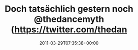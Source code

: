 ---
retweeted: false
source: <a href="http://twitter.com" rel="nofollow">Twitter Web Client</a>
entities:
  hashtags: []
  symbols: []
  user_mentions:
  - name: DAN SMITH
    screen_name: thedancemyth
    indices:
    - '30'
    - '43'
    id_str: '189232244'
    id: '189232244'
  urls: []
display_text_range:
- '0'
- '66'
favorite_count: '0'
id_str: '52635007583404032'
truncated: false
retweet_count: '0'
id: '52635007583404032'
created_at: Tue Mar 29 07:35:38 +0000 2011
favorited: false
full_text: Doch tatsächlich gestern noch [@thedancemyth](https://twitter.com/thedancemyth)
  die Hände geschüttelt.
lang: de
tags:
- pesos/twitter
date: '2011-03-29T07:35:38+00:00'
src: https://twitter.com/bascht/status/52635007583404032
original_url: https://twitter.com/bascht/status/52635007583404032
type: twitter_tweet
text: Doch tatsächlich gestern noch [@thedancemyth](https://twitter.com/thedancemyth)
  die Hände geschüttelt.
title: Doch tatsächlich gestern noch @thedancemyth (https://twitter.com/thedan

---